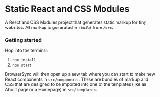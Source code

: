 # Static React and CSS Modules

A React and CSS Modules project that generates static markup for tiny websites. All markup is generated in `/build` from `/src`.


### Getting started

Hop into the terminal:

1. `npm install`
2. `npm start`

BrowserSync will then open up a new tab where you can start to make new React components in `src/components`. These are bundles of markup and CSS that are designed to be imported into one of the templates (like an About page or a Homepage) in `src/templates`.

